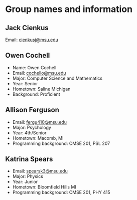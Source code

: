 # Group names and information


## Jack Cienkus
Email: cienkusj@msu.edu

## Owen Cochell

- Name: Owen Cochell
- Email: cochello@msu.edu
- Major: Computer Science and Mathematics
- Year: Senior
- Hometown: Saline Michigan
- Background: Proficient

## Allison Ferguson

- Email: fergu410@msu.edu
- Major: Psychology
- Year: 4th/Senior
- Hometown: Macomb, MI
- Programming background: CMSE 201, PSL 207

## Katrina Spears
- Email: spearsk3@msu.edu
- Major: Physics
- Year: Junior
- Hometown: Bloomfield Hills MI
- Programming background: CMSE 201, PHY 415
